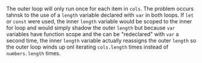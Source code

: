 The outer loop will only run once for each item in `cols`. The problem occurs tahnsk to the use of a `length` variable declared with `var` in both loops. If `let` or `const` were used, the inner `length` variable would be scoped to the inner for loop and would simply shadow the outer `length` but because `var` variables have function scope and the can be "redeclared" with `var` a second time, the inner `length` variable actually reassigns the outer `length`  so the outer loop winds up onl iterating `cols.length` times instead of `numbers.length` times.
